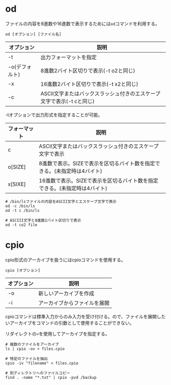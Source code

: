 # od

ファイルの内容を8進数や16進数で表示するためには`od`コマンドを利用する。

```
od [オプション] [ファイル名]
```

| オプション     | 説明                                                                  |
|----------------|-----------------------------------------------------------------------|
| -t             | 出力フォーマットを指定                                                |
| -o(デフォルト) | 8進数2バイト区切りで表示(-t o2と同じ)                                 |
| -x             | 16進数2バイト区切りで表示(-t x2と同じ)                                |
| -c             | ASCII文字またはバックスラッシュ付きのエスケープ文字で表示(-t cと同じ) |

-tオプションで出力形式を指定することが可能。

| フォーマット | 説明                                                                      |
|--------------|---------------------------------------------------------------------------|
| c            | ASCII文字またはバックスラッシュ付きのエスケープ文字で表示                 |
| o[SIZE]      | 8進数で表示。SIZEで表示を区切るバイト数を指定できる。(未指定時は4バイト)  |
| x[SIXE]      | 16進数で表示。SIZEで表示を区切るバイト数を指定できる。(未指定時は4バイト) |

```
# /bin/lsファイルの内容をASCII文字とエスケープ文字で表示
od -c /bin/ls
od -t c /bin/ls
```

```
# ASCIII文字と8進数2バイト区切りで表示
od -t co2 file
```

# cpio

cpio形式のアーカイブを扱うにはcpioコマンドを使用する。

```
cpio [オプション]
```

| オプション | 説明                         |
|------------|------------------------------|
| -o         | 新しいアーカイブを作成       |
| -i         | アーカイブからファイルを展開 |

cpioコマンドは標準入力からのみ入力を受け付ける。ので、ファイルを展開したいアーカイブをコマンドの引数として使用することができない。

リダイレクトの`<`を使用してアーカイブを指定する。

```
# 複数のファイルをアーカイブ
ls | cpio -ov > files.cpio

# 特定のファイルを抽出
cpio -iv "filename" < files.cpio

# 別ディレクトリへのファイルコピー
find . -name "*.txt" | cpio -pvd /backup
```


